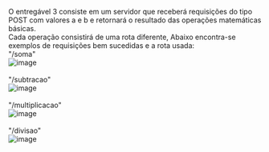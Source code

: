 O entregável 3 consiste em um servidor que receberá requisições do tipo POST com valores a e b e retornará o resultado das operações matemáticas básicas.<br>
Cada operação consistirá de uma rota diferente, Abaixo encontra-se exemplos de requisições bem sucedidas e a rota usada:<br>
"/soma"<br>
![image](https://github.com/matheusclima/entregavel3/assets/63517485/a4702e3a-0b4d-41ea-9834-3873b11d0022)<br><br>
"/subtracao"<br>
![image](https://github.com/matheusclima/entregavel3/assets/63517485/7dd60b2e-cb3e-41e7-83a8-bf7ae3c5e4a7)<br><br>
"/multiplicacao"<br>
![image](https://github.com/matheusclima/entregavel3/assets/63517485/ec4cff47-6d3d-486f-832c-1be74a4adbdc)<br><br>
"/divisao"<br>
![image](https://github.com/matheusclima/entregavel3/assets/63517485/334efd45-403b-437f-a6d1-190c3c57c0db)<br><br>


